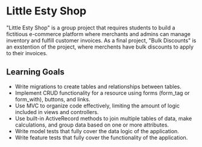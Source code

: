 # Little Esty Shop

"Little Esty Shop" is a group project that requires students to build a fictitious e-commerce platform where merchants and admins can manage inventory and fulfill customer invoices.
As a final project, "Bulk Discounts" is an exstention of the project, where merchents have bulk discounts to apply to their invoices.


## Learning Goals

- Write migrations to create tables and relationships between tables.
- Implement CRUD functionality for a resource using forms (form_tag or form_with), buttons, and links.
- Use MVC to organize code effectively, limiting the amount of logic included in views and controllers.
- Use built-in ActiveRecord methods to join multiple tables of data, make calculations, and group data based on one or more attributes.
- Write model tests that fully cover the data logic of the application.
- Write feature tests that fully cover the functionality of the application.
